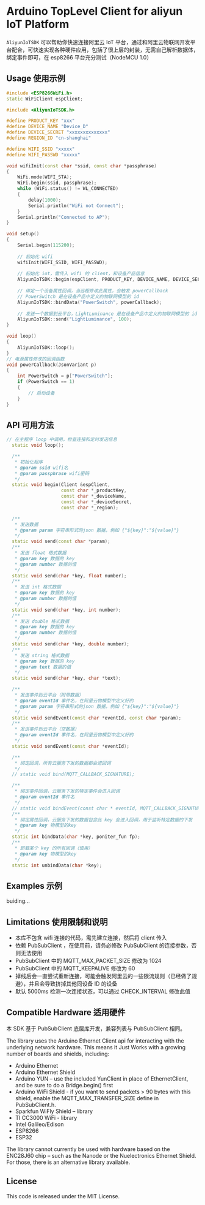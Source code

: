 # Arduino TopLevel Client for aliyun IoT Platform

 `AliyunIoTSDK` 可以帮助你快速连接阿里云 IoT 平台，通过和阿里云物联网开发平台配合，可快速实现各种硬件应用，包括了很上层的封装，无需自己解析数据体，绑定事件即可，在 esp8266 平台充分测试（NodeMCU 1.0）

## Usage 使用示例

```c++
#include <ESP8266WiFi.h>
static WiFiClient espClient;

#include <AliyunIoTSDK.h>

#define PRODUCT_KEY "xxx"
#define DEVICE_NAME "Device_D"
#define DEVICE_SECRET "xxxxxxxxxxxxxx"
#define REGION_ID "cn-shanghai"

#define WIFI_SSID "xxxxx"
#define WIFI_PASSWD "xxxxx"

void wifiInit(const char *ssid, const char *passphrase)
{
    WiFi.mode(WIFI_STA);
    WiFi.begin(ssid, passphrase);
    while (WiFi.status() != WL_CONNECTED)
    {
        delay(1000);
        Serial.println("WiFi not Connect");
    }
    Serial.println("Connected to AP");
}

void setup()
{
    Serial.begin(115200);
    
    // 初始化 wifi
    wifiInit(WIFI_SSID, WIFI_PASSWD);
    
    // 初始化 iot，需传入 wifi 的 client，和设备产品信息
    AliyunIoTSDK::begin(espClient, PRODUCT_KEY, DEVICE_NAME, DEVICE_SECRET, REGION_ID);
    
    // 绑定一个设备属性回调，当远程修改此属性，会触发 powerCallback
    // PowerSwitch 是在设备产品中定义的物联网模型的 id
    AliyunIoTSDK::bindData("PowerSwitch", powerCallback);
    
    // 发送一个数据到云平台，LightLuminance 是在设备产品中定义的物联网模型的 id
    AliyunIoTSDK::send("LightLuminance", 100);
}

void loop()
{
    AliyunIoTSDK::loop();
}
// 电源属性修改的回调函数
void powerCallback(JsonVariant p)
{
    int PowerSwitch = p["PowerSwitch"];
    if (PowerSwitch == 1)
    {
        // 启动设备
    } 
}
```

## API 可用方法

```c++
// 在主程序 loop 中调用，检查连接和定时发送信息
  static void loop();

  /**
   * 初始化程序
   * @param ssid wifi名
   * @param passphrase wifi密码
   */
  static void begin(Client &espClient,
                    const char *_productKey,
                    const char *_deviceName,
                    const char *_deviceSecret,
                    const char *_region);

  /**
   * 发送数据
   * @param param 字符串形式的json 数据，例如 {"${key}":"${value}"}
   */
  static void send(const char *param);
  /**
   * 发送 float 格式数据
   * @param key 数据的 key
   * @param number 数据的值
   */
  static void send(char *key, float number);
  /**
   * 发送 int 格式数据
   * @param key 数据的 key
   * @param number 数据的值
   */
  static void send(char *key, int number);
  /**
   * 发送 double 格式数据
   * @param key 数据的 key
   * @param number 数据的值
   */
  static void send(char *key, double number);
  /**
   * 发送 string 格式数据
   * @param key 数据的 key
   * @param text 数据的值
   */
  static void send(char *key, char *text);

  /**
   * 发送事件到云平台（附带数据）
   * @param eventId 事件名，在阿里云物模型中定义好的
   * @param param 字符串形式的json 数据，例如 {"${key}":"${value}"}
   */
  static void sendEvent(const char *eventId, const char *param);
  /**
   * 发送事件到云平台（空数据）
   * @param eventId 事件名，在阿里云物模型中定义好的
   */
  static void sendEvent(const char *eventId);

  /**
   * 绑定回调，所有云服务下发的数据都会进回调
   */
  // static void bind(MQTT_CALLBACK_SIGNATURE);

  /**
   * 绑定事件回调，云服务下发的特定事件会进入回调
   * @param eventId 事件名
   */
  // static void bindEvent(const char * eventId, MQTT_CALLBACK_SIGNATURE);
  /**
   * 绑定属性回调，云服务下发的数据包含此 key 会进入回调，用于监听特定数据的下发
   * @param key 物模型的key
   */
  static int bindData(char *key, poniter_fun fp);
  /**
   * 卸载某个 key 的所有回调（慎用）
   * @param key 物模型的key
   */
  static int unbindData(char *key);
```

## Examples 示例

buiding...

## Limitations 使用限制和说明

 - 本库不包含 wifi 连接的代码，需先建立连接，然后将 client 传入
 - 依赖 PubSubClient ，在使用前，请务必修改 PubSubClient 的连接参数，否则无法使用
 - PubSubClient 中的 MQTT_MAX_PACKET_SIZE 修改为 1024
 - PubSubClient 中的 MQTT_KEEPALIVE 修改为 60
 - 掉线后会一直尝试重新连接，可能会触发阿里云的一些限流规则（已经做了规避），并且会导致挤掉其他同设备 ID 的设备
 - 默认 5000ms 检测一次连接状态，可以通过 CHECK_INTERVAL 修改此值


## Compatible Hardware 适用硬件

本 SDK 基于 PubSubClient 底层库开发，兼容列表与 PubSubClient 相同。

The library uses the Arduino Ethernet Client api for interacting with the underlying network hardware. This means it Just Works with a growing number of boards and shields, including:

 - Arduino Ethernet
- Arduino Ethernet Shield
- Arduino YUN – use the included YunClient in place of EthernetClient, and be sure to do a Bridge.begin() first
- Arduino WiFi Shield - if you want to send packets > 90 bytes with this shield, enable the MQTT_MAX_TRANSFER_SIZE define in PubSubClient.h.
- Sparkfun WiFly Shield – library
- TI CC3000 WiFi - library
- Intel Galileo/Edison
- ESP8266
- ESP32

The library cannot currently be used with hardware based on the ENC28J60 chip – such as the Nanode or the Nuelectronics Ethernet Shield. For those, there is an alternative library available.

## License

This code is released under the MIT License.
